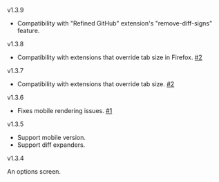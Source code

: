 v1.3.9

* Compatibility with "Refined GitHub" extension's "remove-diff-signs" feature.

v1.3.8

* Compatibility with extensions that override tab size in Firefox.
  [#2](https://github.com/glebm/render-whitespace-on-github/issues/2)

v1.3.7

* Compatibility with extensions that override tab size.
  [#2](https://github.com/glebm/render-whitespace-on-github/issues/2)

v1.3.6

* Fixes mobile rendering issues.
  [#1](https://github.com/glebm/render-whitespace-on-github/issues/1)

v1.3.5

* Support mobile version.
* Support diff expanders.

v1.3.4

An options screen.
